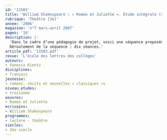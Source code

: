 ```yaml
---
id: '11503'
title: 'William Shakespeare : « Roméo et Juliette ». Étude intégrale (séquence)'
rubrique: 'Théâtre [3e]'
annee: '2006'
magazine: 'n°7 mars-avril 2007'
pages: '18'
description: |-
  'Dans le cadre d’une pédagogie de projet, voici une séquence proposée à une classe de troisième sur la pièce « Roméo et Juliette », de William Shakespeare, qui figure dans la liste des œuvres classiques recommandées pour ce niveau. Cette initiative rejoint une préconisation des instructions officielles qui recommandent de « réserver une place particulière à l’ouverture aux littératures étrangères, notamment européennes ». L’édition choisie (« Classiques abrégés », l’école des loisirs) permet une mise en espace de la pièce avec les élèves.
  Déroulement de la séquence : dix séances.'
article_pdf: '11503.pdf'
revue: 'L’école des lettres des collèges'
auteurs:
- Vanessa Kientz
disciplines:
- français
jeunesse:
- romans, récits et nouvelles « classiques »s
niveau_etudes:
- troisième
oeuvres:
- Roméo et Juliette
ecrivains:
- William Shakespeare
programmes:
- lecture - théâtre
siecles:
- 16e siècle
---
```

